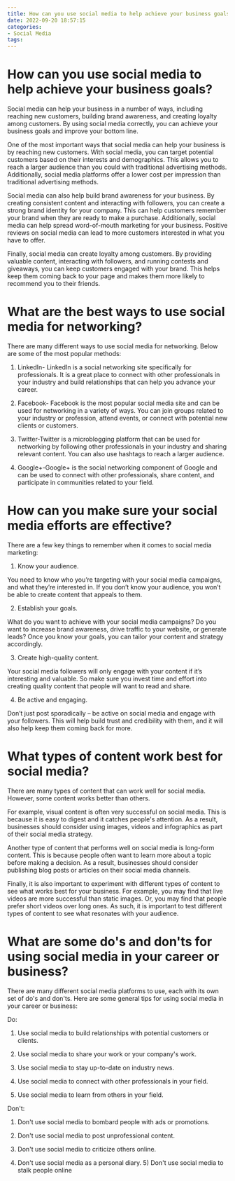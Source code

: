```yaml
---
title: How can you use social media to help achieve your business goals
date: 2022-09-20 18:57:15
categories:
- Social Media
tags:
---
```



#  How can you use social media to help achieve your business goals?

Social media can help your business in a number of ways, including reaching new customers, building brand awareness, and creating loyalty among customers. By using social media correctly, you can achieve your business goals and improve your bottom line.

One of the most important ways that social media can help your business is by reaching new customers. With social media, you can target potential customers based on their interests and demographics. This allows you to reach a larger audience than you could with traditional advertising methods. Additionally, social media platforms offer a lower cost per impression than traditional advertising methods.

Social media can also help build brand awareness for your business. By creating consistent content and interacting with followers, you can create a strong brand identity for your company. This can help customers remember your brand when they are ready to make a purchase. Additionally, social media can help spread word-of-mouth marketing for your business. Positive reviews on social media can lead to more customers interested in what you have to offer.

Finally, social media can create loyalty among customers. By providing valuable content, interacting with followers, and running contests and giveaways, you can keep customers engaged with your brand. This helps keep them coming back to your page and makes them more likely to recommend you to their friends.

#  What are the best ways to use social media for networking?

There are many different ways to use social media for networking. Below are some of the most popular methods:

1. LinkedIn- LinkedIn is a social networking site specifically for professionals. It is a great place to connect with other professionals in your industry and build relationships that can help you advance your career.

2. Facebook- Facebook is the most popular social media site and can be used for networking in a variety of ways. You can join groups related to your industry or profession, attend events, or connect with potential new clients or customers.

3. Twitter-Twitter is a microblogging platform that can be used for networking by following other professionals in your industry and sharing relevant content. You can also use hashtags to reach a larger audience.

4. Google+-Google+ is the social networking component of Google and can be used to connect with other professionals, share content, and participate in communities related to your field.

#  How can you make sure your social media efforts are effective?

There are a few key things to remember when it comes to social media marketing:

1. Know your audience.

You need to know who you’re targeting with your social media campaigns, and what they’re interested in. If you don’t know your audience, you won’t be able to create content that appeals to them.

2. Establish your goals.

What do you want to achieve with your social media campaigns? Do you want to increase brand awareness, drive traffic to your website, or generate leads? Once you know your goals, you can tailor your content and strategy accordingly.

3. Create high-quality content.

Your social media followers will only engage with your content if it’s interesting and valuable. So make sure you invest time and effort into creating quality content that people will want to read and share.

4. Be active and engaging.

Don’t just post sporadically – be active on social media and engage with your followers. This will help build trust and credibility with them, and it will also help keep them coming back for more.

#  What types of content work best for social media?

There are many types of content that can work well for social media. However, some content works better than others.

For example, visual content is often very successful on social media. This is because it is easy to digest and it catches people's attention. As a result, businesses should consider using images, videos and infographics as part of their social media strategy.

Another type of content that performs well on social media is long-form content. This is because people often want to learn more about a topic before making a decision. As a result, businesses should consider publishing blog posts or articles on their social media channels.

Finally, it is also important to experiment with different types of content to see what works best for your business. For example, you may find that live videos are more successful than static images. Or, you may find that people prefer short videos over long ones. As such, it is important to test different types of content to see what resonates with your audience.

#  What are some do's and don'ts for using social media in your career or business?

There are many different social media platforms to use, each with its own set of do's and don'ts. Here are some general tips for using social media in your career or business:

Do:

1. Use social media to build relationships with potential customers or clients.

2. Use social media to share your work or your company's work.

3. Use social media to stay up-to-date on industry news.

4. Use social media to connect with other professionals in your field.

5. Use social media to learn from others in your field.

Don't:

1. Don't use social media to bombard people with ads or promotions.

2. Don't use social media to post unprofessional content.

3. Don't use social media to criticize others online.
 4. Don't use social media as a personal diary.  5) Don't use social media to stalk people online